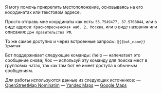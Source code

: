 Я могу помочь прикрепить местоположение, основываясь на его координатах или текстовом адресе\.

Просто отправь мне координаты как есть: `55.7549477, 37.5708044`,
или в виде адреса: `Краснопресненская наб. 2, Москва`,
или в виде названия или описания: `Дом правительства РФ`\.

То же самое доступно и через встроенные запросы: `@{{bot_name}} Эрмитаж`

Бот поддерживает следующие команды:
/help — напечатает это сообщение снова;
/loc — используй эту команду для поиска мест в групповых чатах, так как там бот не имеет доступа к обычным сообщениям\.

Для работы используются данные из следующих источников:
— [OpenStreetMap Nominatim](https://nominatim.openstreetmap.org/)
— [Yandex Maps](https://yandex.ru/maps/)
— [Google Maps](https://www.google.com/maps)